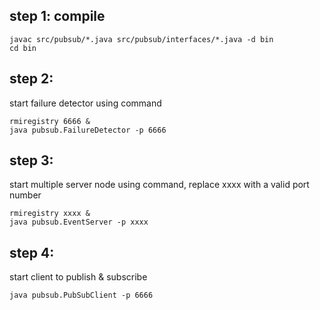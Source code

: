 ## step 1: compile
```
javac src/pubsub/*.java src/pubsub/interfaces/*.java -d bin
cd bin
```

## step 2:
start failure detector using command
```
rmiregistry 6666 &
java pubsub.FailureDetector -p 6666
```

## step 3:
start multiple server node using command, replace xxxx with a valid port number
```
rmiregistry xxxx &
java pubsub.EventServer -p xxxx
```

## step 4:

start client to publish & subscribe
```
java pubsub.PubSubClient -p 6666
```